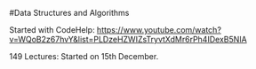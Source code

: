 #Data Structures and Algorithms

Started with CodeHelp: https://www.youtube.com/watch?v=WQoB2z67hvY&list=PLDzeHZWIZsTryvtXdMr6rPh4IDexB5NIA

149 Lectures: Started on 15th December.
